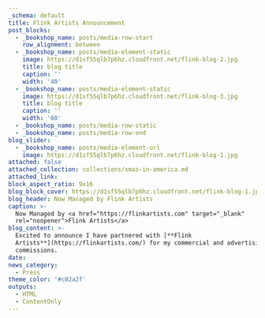 ```yaml
---
_schema: default
title: Flink Artists Announcement
post_blocks:
  - _bookshop_name: posts/media-row-start
    row_alignment: between
  - _bookshop_name: posts/media-element-static
    image: https://d1sf55qlb7p6hz.cloudfront.net/flink-blog-2.jpg
    title: blog title
    caption: ''
    width: '40'
  - _bookshop_name: posts/media-element-static
    image: https://d1sf55qlb7p6hz.cloudfront.net/flink-blog-3.jpg
    title: blog title
    caption: ''
    width: '60'
  - _bookshop_name: posts/media-row-static
  - _bookshop_name: posts/media-row-end
blog_slider:
  - _bookshop_name: posts/media-element-url
    image: https://d1sf55qlb7p6hz.cloudfront.net/flink-blog-1.jpg
attached: false
attached_collection: collections/xmas-in-america.md
attached_link:
block_aspect_ratio: 9x16
blog_block_cover: https://d1sf55qlb7p6hz.cloudfront.net/flink-blog-1.jpg
blog_header: Now Managed by Flink Artists
caption: >-
  Now Managed by <a href="https://flinkartists.com" target="_blank"
  rel="noopener">Flink Artists</a>
blog_content: >-
  Excited to announce I have partnered with [**Flink
  Artists**](https://flinkartists.com/) for my commercial and advertising
  commissions.
date:
news_category:
  - Press
theme_color: '#c02a2f'
outputs:
  - HTML
  - ContentOnly
---
```

